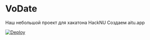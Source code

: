# VoDate

Наш небольшой проект для хакатона HackNU
Создаем aitu.app

[![Deploy](https://github.com/superhooman/vodate/actions/workflows/deploy.yml/badge.svg)](https://github.com/superhooman/vodate/actions/workflows/deploy.yml)
